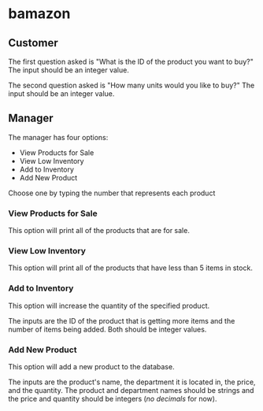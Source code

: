 # bamazon

## Customer

The first question asked is "What is the ID of the product you want to buy?"
The input should be an integer value.

The second question asked is "How many units would you like to buy?"
The input should be an integer value.

## Manager

The manager has four options:
* View Products for Sale
* View Low Inventory
* Add to Inventory
* Add New Product

Choose one by typing the number that represents each product

### View Products for Sale

This option will print all of the products that are for sale.

### View Low Inventory

This option will print all of the products that have less than 5 items in stock. 

### Add to Inventory

This option will increase the quantity of the specified product.

The inputs are the ID of the product that is getting more items and the number of items being added.
Both should be integer values.

### Add New Product

This option will add a new product to the database.

The inputs are the product's name, the department it is located in, the price, and the quantity.
The product and department names should be strings and the price and quantity should be integers (*no decimals* for now).
